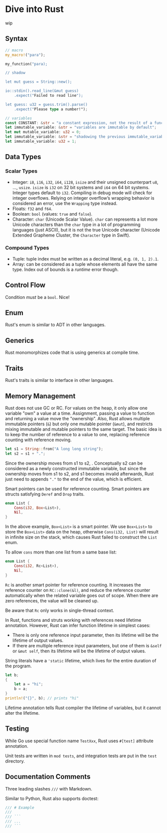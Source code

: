 # Dive into Rust

wip

## Syntax

```rust
// macro
my_macro!("para");

my_function("para);

// shadow

let mut guess = String::new();

io::stdin().read_line(&mut guess)
    .expect("Failed to read line");

let guess: u32 = guess.trim().parse()
    .expect("Please type a number!");

// variables
const CONSTANT: &str = "a constant expression, not the result of a function call computed at runtime";
let immutable_variable: &str = "variables are immutable by default";
let mut mutable_variable: u32 = 0;
let immutable_variable: &str = "shadowing the previous immutable_variable, which is bad";
let immutable_variable: u32 = 1;
```

## Data Types

### Scalar Types

- Integer: `i8`, `i16`, `i32`, `i64`, `i128`, `isize` and their unsigned counterpart `u8`, ..., `usize`. `isize` is `i32` on 32 bit systems and `i64` on 64 bit systems. Integer types default to `i32`. Compiling in debug mode will check for integer overflows. Relying on integer overflow’s wrapping behavior is considered an error, use the `Wrapping` type instead.
- Floats: `f32` and `f64`.
- Boolean: `bool` (values: `true` and `false`).
- Character: `char` (Unicode Scalar Value). `char` can represents a lot more Unicode characters than the `char` type in a lot of programming languages (just ASCII), but it is not the true Unicode character (Unicode Extended Grapheme Cluster, the `Character` type in Swift).

### Compound Types

- Tuple: tuple index must be written as a decimal literal, e.g. `(0, 1, 2).1`.
- Array: can be considered as a tuple whose elements all have the same type. Index out of bounds is a *runtime* error though.

## Control Flow

Condition *must* be a `bool`.
Nice!

## Enum

Rust's enum is similar to ADT in other languages.

## Generics

Rust monomorphizes code that is using generics at compile time.

## Traits

Rust's traits is similar to interface in other languages.

## Memory Management

Rust does not use GC or RC.
For values on the heap, it only allow one variable "own" a value at a time.
Assignment, passing a value to function and returning a value move the "ownership".
Also, Rust allows multiple immutable pointers (`&`) but only one mutable pointer (`&mut`),
and restricts mixing immutable and mutable pointers to the same target.
The basic idea is to keep the number of reference to a value to one,
replacing reference counting with reference moving.

```rust
let s1 = String::from("A long long string");
let s2 = s1 + ".";
```

Since the ownership moves from s1 to s2, .
Conceptually s2 can be considered as a newly constructed immutable variable,
but since the ownership moves from s1 to s2, and s1 becomes invalid afterwards,
Rust just need to appends `"."` to the end of the value, which is efficient.

Smart pointers can be used for reference counting.
Smart pointers are structs satisfying `Deref` and `Drop` traits.

```rust
enum List {
    Cons(i32, Box<List>),
    Nil,
}
```

In the above example, `Box<List>` is a smart pointer.
We use `Box<List>` to store the `Box<List>` data on the heap,
otherwise `Cons(i32, List)` will result in infinite size on the stack,
which causes Rust failed to construct the `List` enum.

To allow `cons` more than one list from a same base list:

```rust
enum List {
    Cons(i32, Rc<List>),
    Nil,
}
```

`Rc` is another smart pointer for reference counting.
It increases the reference counter on `RC::clone(&l)`,
and reduce the reference counter automatically when the related variable goes out of scope.
When there are zero references, the value will be cleaned up.

Be aware that `Rc` only works in single-thread context.

In Rust, functions and struts working with references need lifetime annotation.
However, Rust can infer function lifetime in simplest cases:

- There is only one reference input parameter, then its lifetime will be the lifetime of output values.
- If there are multiple reference input parameters, but one of them is `&self` or `&mut self`, then its lifetime will be the lifetime of output values.

String literals have a `'static` lifetime, which lives for the entire duration of the program.

```rust
let b;
{
    let a = "hi";
    b = a;
}
println!("{}", b); // prints "hi"
```

Lifetime annotation tells Rust compiler the lifetime of variables,
but it cannot alter the lifetime.


## Testing

While Go use special function name `TestXxx`, Rust uses `#[test]` attribute annotation.

Unit tests are written in `mod tests`, and integration tests are put in the `test` directory.

## Documentation Comments

Three leading slashes `///` with Markdown.

Similar to Python, Rust also supports doctest:

```rust
/// # Example
///
/// ```
/// ...
/// ```
```